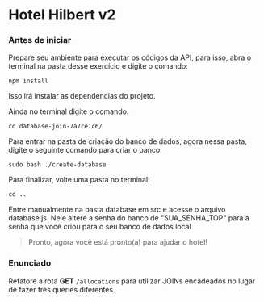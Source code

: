 # Hotel Hilbert v2

### Antes de iniciar

Prepare seu ambiente para executar os códigos da API, para isso, abra o terminal na pasta desse exercício e digite o comando:
```
npm install
```
Isso irá instalar as dependencias do projeto.

Ainda no terminal digite o comando:
```
cd database-join-7a7ce1c6/
```
Para entrar na pasta de criação do banco de dados, agora nessa pasta, digite o seguinte comando para criar o banco:
```
sudo bash ./create-database
```
Para finalizar, volte uma pasta no terminal:
```
cd ..
```

Entre manualmente na pasta database em src e acesse o arquivo database.js. Nele altere a senha do banco de "SUA_SENHA_TOP" para a senha que você criou para o seu banco de dados local
> Pronto, agora você está pronto(a) para ajudar o hotel!

### Enunciado

Refatore a rota **GET** `/allocations` para utilizar JOINs encadeados no lugar de fazer três queries diferentes.
